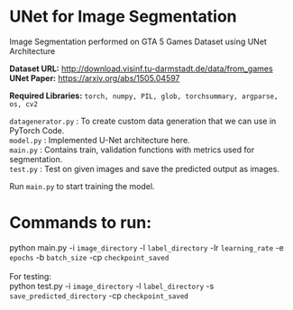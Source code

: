 # UNet for Image Segmentation

Image Segmentation performed on GTA 5 Games Dataset using UNet Architecture

<b>Dataset URL:</b> http://download.visinf.tu-darmstadt.de/data/from_games<br>
<b>UNet Paper:</b> https://arxiv.org/abs/1505.04597

<b>Required Libraries:</b> `torch, numpy, PIL, glob, torchsummary, argparse, os, cv2`

`datagenerator.py` : To create custom data generation that we can use in PyTorch Code.<br>
`model.py`  : Implemented U-Net architecture here.<br>
`main.py`   : Contains train, validation functions with metrics used for segmentation.<br>
`test.py`   : Test on given images and save the predicted output as images.<br>


Run `main.py` to start training the model.

# Commands to run:
python main.py -i `image_directory` -l `label_directory` -lr `learning_rate` -e `epochs` -b `batch_size` -cp `checkpoint_saved`
<br><br>
For testing:<br>
python test.py -i `image_directory` -l `label_directory` -s `save_predicted_directory` -cp `checkpoint_saved`
